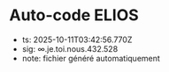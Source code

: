 # Auto-code ELIOS
- ts: 2025-10-11T03:42:56.770Z
- sig: ∞.je.toi.nous.432.528
- note: fichier généré automatiquement